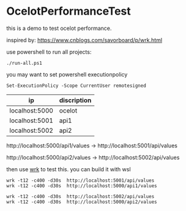 # OcelotPerformanceTest

this is a demo to test ocelot performance.

inspired by:
<https://www.cnblogs.com/savorboard/p/wrk.html>


use powershell to run all projects:

```
./run-all.ps1
```

you may want to set powershell executionpolicy

```
Set-ExecutionPolicy -Scope CurrentUser remotesigned
```
| ip             | discription |
| -------------- | ------ |
| localhost:5000 | ocelot |
| localhost:5001 | api1 |
| localhost:5002 | api2 |

http://localhost:5000/api1/values -> http://localhost:5001/api/values

http://localhost:5000/api2/values -> http://localhost:5002/api/values

then use [wrk](<https://github.com/wg/wrk>) to test this. you can build it with wsl 

```
wrk -t12 -c400 -d30s  http://localhost:5001/api/values
wrk -t12 -c400 -d30s  http://localhost:5000/api1/values

wrk -t12 -c400 -d30s  http://localhost:5002/api/values
wrk -t12 -c400 -d30s  http://localhost:5000/api2/values

```



